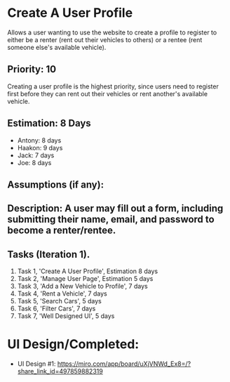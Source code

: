 # Create A User Profile

Allows a user wanting to use the website to create a profile to register to either be a renter (rent out their vehicles to others) or a rentee (rent someone else's available vehicle).

## Priority: 10
Creating a user profile is the highest priority, since users need to register first before they can rent out their vehicles or rent another's available vehicle.

## Estimation: 8 Days
* Antony: 8 days
* Haakon: 9 days
* Jack: 7 days
* Joe: 8 days

## Assumptions (if any):

## Description: A user may fill out a form, including submitting their name, email, and password to become a renter/rentee.

## Tasks (Iteration 1).

1. Task 1, 'Create A User Profile', Estimation 8 days
2. Task 2, 'Manage User Page', Estimation 5 days
3. Task 3, 'Add a New Vehicle to Profile', 7 days
4. Task 4, 'Rent a Vehicle', 7 days
5. Task 5, 'Search Cars', 5 days
6. Task 6, 'Filter Cars', 7 days
7. Task 7, 'Well Designed UI', 5 days

# UI Design/Completed:
* UI Design #1: https://miro.com/app/board/uXjVNWd_Ex8=/?share_link_id=497859882319
